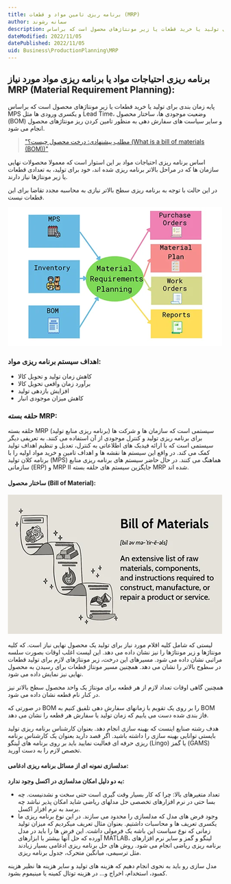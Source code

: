 ```yaml
---
title: برنامه ریزی تامین مواد و قطعات (MRP)
author: سمانه رشوند  
description: پایه زمان بندی برای تولید یا خرید قطعات یا زیر مونتاژهای محصول است که براساس MPS و یکسری ورودی ها مثل Lead Time، وضعیت موجودی ها، ساختار محصول (BOM) و سایر سیاست های سفارش دهی به منظور تامین کردن ریز مونتاژهای محصول انجام می شود.
dateModified: 2022/11/05 
datePublished: 2022/11/05
uid: Business\ProductionPlanning\MRP
---
```


## برنامه ریزی احتیاجات مواد یا برنامه ریزی مواد مورد نیاز MRP (Material Requirement Planning): 

پایه زمان بندی برای تولید یا خرید قطعات یا زیر مونتاژهای محصول است که براساس MPS و یکسری ورودی ها مثل Lead Time، وضعیت موجودی ها، ساختار محصول (BOM) و سایر سیاست های سفارش دهی به منظور تامین کردن ریز مونتاژهای محصول انجام می شود.

> ["مطلب پیشنهادی: درخت محصول چیست؟ (What is a bill of materials (BOM))"](https://www.hooshkar.com/Wiki/Production/BOM)

اساس برنامه ریزی احتیاجات مواد بر این استوار است که معمولا محصولات نهایی سازمان ها که در مراحل بالاتر برنامه ریزی شده اند، خود برای تولید، به تعدادی قطعات یا زیر مونتاژها نیاز دارند.

در این حالت با توجه به برنامه ریزی سطح بالاتر نیازی به محاسبه مجدد تقاضا برای این قطعات نیست.

![MRP](./Images/MRP.webp)

### اهداف سیستم برنامه ریزی مواد:

*	کاهش زمان تولید و تحویل کالا
*	برآورد زمان واقعی تحویل کالا
*	افزایش بازدهی تولید
*	کاهش میزان موجودی انبار

### حلقه بسته MRP:

 حلقه بسته MRP (برنامه ریزی منابع تولید) سیستمی است که سازمان ها و شرکت ها برای برنامه ریزی تولید و کنترل موجودی از آن استفاده می کنند. به تعریفی دیگر سیستمی است که با ارائه فیدبک های اطلاعاتی به کنترل، تعدیل و تنظیم اهداف تولید کمک می کند. در واقع این سیستم ها نقشه ها و اهداف تامین و خرید مواد اولیه را با برنامه کلان تولید (MPS) هماهنگ می کنند. در حال حاضر سیستم های برنامه ریزی منابع سازمانی (ERP) و MRP II جایگزین سیستم های حلقه بسته MRP شده اند.


#### ساختار محصول (Bill of Material):

![BOM](./Images/BillOfMaterial.webp)

لیستی که شامل کلیه اقلام مورد نیاز برای تولید یک محصول نهایی نیاز است. که کلیه مونتاژها و زیر مونتاژها را نیز نشان داده می دهد. این لیست اغلب اوقات بصورت سلسه مراتبی نشان داده می شود. مسیرهای این درخت، زیر مونتاژهای لازم برای تولید قطعات در سطوح بالاتر را نشان می دهد. همچنین مسیر مونتاژ قطعات برای رسیدن به محصول نهایی نیز نمایش داده می شود.

همچنین گاهی اوقات تعداد لازم از هر قطعه برای مونتاژ یک واحد محصول سطح بالاتر نیز در کنار نام قطعه نشان داده می شود.

در صورتی که BOM را بر روی یک تقویم با زمانهای سفارش دهی تلفیق کنیم به BOM فاز بندی شده دست می یابیم که زمان تولید یا سفارش هر قطعه را نشان می دهد.

هدف رشته صنایع اینست که بهینه سازی انجام دهد. بعنوان کارشناس برنامه ریزی تولید بایستی توانایی بهینه سازی را داشته باشید. اگر قصد دارید بعنوان یک کارشناس برنامه ریزی حرفه ای فعالیت نمایید باید بر روی برنامه های لینگو (Lingo) یا گمز (GAMS) تخصص لازم را به دست آورید.


#### مدلسازی نمونه ای از مسائل برنامه ریزی ادغامی:

**به دو دلیل امکان مدلسازی در اکسل وجود ندارد:**

*	تعداد متغیرهای بالا: چرا که کار بسیار وقت گیری است حتی سخت و نشدنیست. چه بسا حتی در نرم افزارهای تخصصی حل مدلهای ریاضی شاید امکان پذیر نباشد چه برسد به نرم افزار اکسل.
*	وجود فرض های مدل که  مدلسازی را  محدود می سازند. در این نوع برنامه ریزی ما یکسری تعریف ها و محاسبات داشتیم. بعنوان مثال تعریف میکردیم که میزان تولید زمانی که نوع سیاست این باشه یک فرمولی داشت. این فرض ها را باید در مدل آورده که حل آنها بیشتر با ابزارهای MATLAB، لینگو و گمز و سایر نرم افزارهای برنامه ریزی ریاضی انجام می شود. روش های حل برنامه ریزی ادغامی بسیار زیادند مثل ترسیمی، میانگین متحرک، جدول برنامه ریزی. 

مدل سازی رو باید به نحوی انجام دهیم که هزینه های تولید و سایر هزینه ها نظیر هزینه کمبود، استخدام، اخراج و... در هزینه توتال کمینه یا مینیموم بشود.


